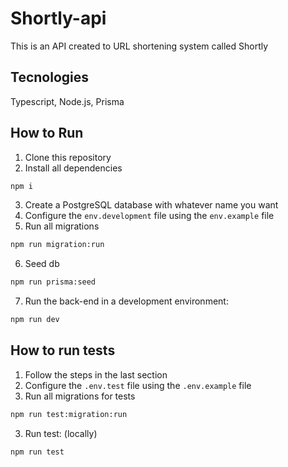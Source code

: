 # Shortly-api

This is an API created to URL shortening system called Shortly

## Tecnologies
Typescript, Node.js, Prisma

## How to Run

1. Clone this repository
2. Install all dependencies
```bash
npm i
```
3. Create a PostgreSQL database with whatever name you want
4. Configure the `env.development` file using the `env.example` file
5. Run all migrations

``` bash
npm run migration:run
```

6. Seed db
```bash
npm run prisma:seed
```

7. Run the back-end in a development environment:

```bash
npm run dev
```

## How to run tests
1. Follow the steps in the last section
1. Configure the `.env.test` file using the `.env.example` file
1. Run all migrations for tests

```bash
npm run test:migration:run
```

3. Run test:
   (locally)

```bash
npm run test
```